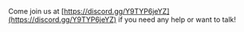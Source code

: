 Come join us at [https://discord.gg/Y9TYP6jeYZ](https://discord.gg/Y9TYP6jeYZ) if you need any help or want to talk!

